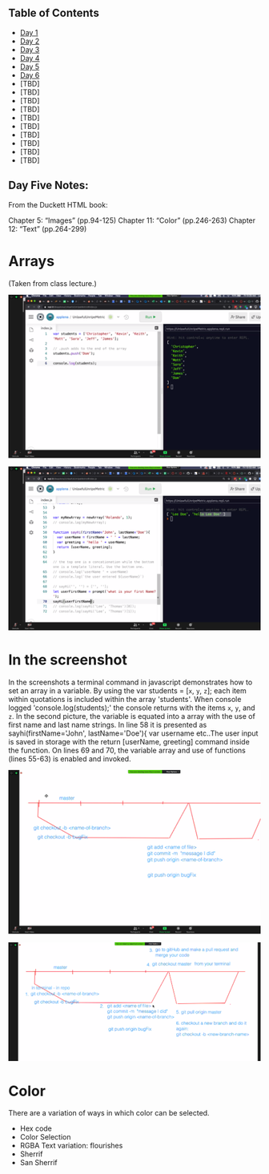 ## Table of Contents

- [Day 1](class-01.md)
- [Day 2](class-02.md)
- [Day 3](class-03.md)
- [Day 4](class-04.md)
- [Day 5](class-05.md)
- [Day 6](class-06.md)
- [TBD]
- [TBD]
- [TBD]
- [TBD]
- [TBD]
- [TBD]
- [TBD]
- [TBD]
- [TBD]
- [TBD]

## Day Five Notes: 

From the Duckett HTML book:

Chapter 5: “Images” (pp.94-125)
Chapter 11: “Color” (pp.246-263)
Chapter 12: “Text” (pp.264-299)


# Arrays

(Taken from class lecture.)

![Arrays](images/Screenshot_(550).png)


![anArrays](images/Screenshot_(552).png)

# In the screenshot

In the screenshots a terminal command in javascript demonstrates how to set an array in a variable. By using the var students = [`x`, `y`, `z`];
each item within quotations is included within the array 'students'. When console logged 'console.log(students);' the console returns with the items `x`, `y`, and `z`. In the second picture, the variable is equated into a array with the use of first name and last name strings. In line 58 it is presented as sayhi(firstName='John', lastName='Doe'){
var username etc..The user input is saved in storage with the return [userName, greeting] command inside the function. On lines 69 and 70, the variable array and use of functions (lines 55-63) is enabled and invoked.

![githubbranch](images/Screenshot_(554).png)

![githubfork](images/Screenshot_(555).png)

# Color


There are a variation of ways in which color can be selected.
  - Hex code
  - Color Selection
  - RGBA
Text variation: flourishes
  - Sherrif
  - San Sherrif


